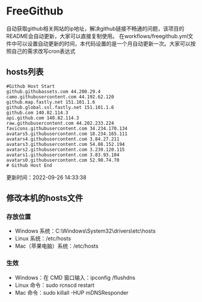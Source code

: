 # FreeGithub
自动获取github相关网站的ip地址，解决github链接不畅通的问题，该项目的README会自动更新，大家可以直接复制使用。
在workflows/freegithub.yml文件中可以设置自动更新的时间，本代码设置的是一个月自动更新一次。大家可以按照自己的需求改写cron表达式

## hosts列表
```base
#Github Host Start
github.githubassets.com 44.200.29.4
camo.githubusercontent.com 44.192.62.120
github.map.fastly.net 151.101.1.6
github.global.ssl.fastly.net 151.101.1.6
github.com 140.82.114.3
api.github.com 140.82.114.3
raw.githubusercontent.com 44.202.233.224
favicons.githubusercontent.com 34.234.170.134
avatars5.githubusercontent.com 18.234.165.111
avatars4.githubusercontent.com 3.84.27.211
avatars3.githubusercontent.com 54.88.152.194
avatars2.githubusercontent.com 3.239.120.115
avatars1.githubusercontent.com 3.83.93.104
avatars0.githubusercontent.com 52.90.74.70
# Github Host End
```

更新时间：2022-09-26 14:33:38

## 修改本机的hosts文件
### 存放位置
* Windows 系统：C:\Windows\System32\drivers\etc\hosts
* Linux 系统：/etc/hosts
* Mac（苹果电脑）系统：/etc/hosts

### 生效
* Windows：在 CMD 窗口输入：ipconfig /flushdns
* Linux 命令：sudo rcnscd restart
* Mac 命令：sudo killall -HUP mDNSResponder